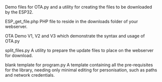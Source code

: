 Demo files for OTA.py and a utility for creating the files to be downloaded by the ESP32.

ESP_get_file.php   PHP file to reside in the downloads folder of your webserver.

OTA Demo V1, V2 and V3 which demonstrate the syntax and usage of OTA.py

split_files.py  A utility to prepare the update files to place on the webserver for download.

blank template for program.py  A template containing all the pre-requisites for the library, needing only minimal editing for personisation, such as paths and network credentials.
